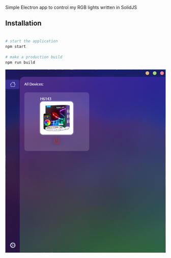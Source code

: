 Simple Electron app to control my RGB lights written in SolidJS

## Installation

```bash

# start the application
npm start

# make a production build
npm run build
```

<img src="./img/govee app.png" alt="app image">
